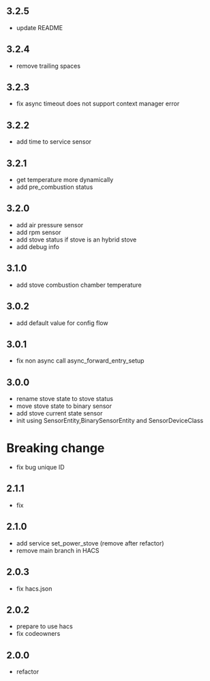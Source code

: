 3.2.5
----

- update README

3.2.4
----

- remove trailing spaces

3.2.3
----

- fix async timeout does not support context manager error

3.2.2
----

- add time to service sensor

3.2.1
----

- get temperature more dynamically
- add pre_combustion status

3.2.0
----

- add air pressure sensor
- add rpm sensor
- add stove status if stove is an hybrid stove
- add debug info

3.1.0
----

- add stove combustion chamber temperature

3.0.2
----

- add default value for config flow

3.0.1
----

- fix non async call async_forward_entry_setup

3.0.0
----

- rename stove state to stove status
- move stove state to binary sensor
- add stove current state sensor
- init using SensorEntity,BinarySensorEntity and SensorDeviceClass
# Breaking change
- fix bug unique ID

2.1.1
-----

- fix

2.1.0
-----

- add service set_power_stove (remove after refactor)
- remove main branch in HACS

2.0.3
-----

- fix hacs.json

2.0.2
-----
- prepare to use hacs
- fix codeowners

2.0.0
-----

- refactor
